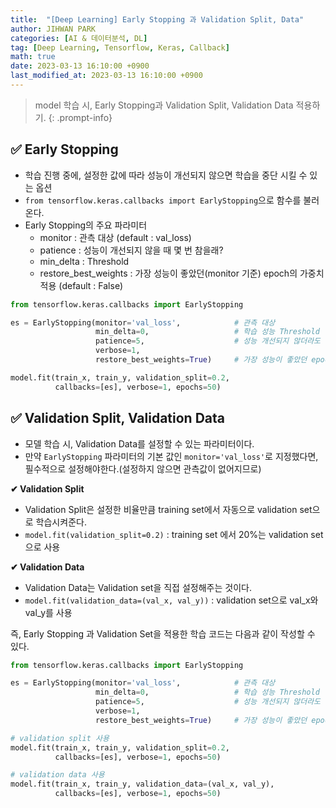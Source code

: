 ```yaml
---
title:  "[Deep Learning] Early Stopping 과 Validation Split, Data"
author: JIHWAN PARK
categories: [AI & 데이터분석, DL]
tag: [Deep Learning, Tensorflow, Keras, Callback]
math: true
date: 2023-03-13 16:10:00 +0900
last_modified_at: 2023-03-13 16:10:00 +0900
---
```

> model 학습 시, Early Stopping과 Validation Split, Validation Data 적용하기.
{: .prompt-info}

## ✅ Early Stopping
- 학습 진행 중에, 설정한 값에 따라 성능이 개선되지 않으면 학습을 중단 시킬 수 있는 옵션
- `from tensorflow.keras.callbacks import EarlyStopping`으로 함수를 불러온다.
- Early Stopping의 주요 파라미터
    - monitor : 관측 대상 (default : val_loss)
    - patience : 성능이 개선되지 않을 때 몇 번 참을래?
    - min_delta : Threshold
    - restore_best_weights : 가장 성능이 좋았던(monitor 기준) epoch의 가중치 적용 (default : False)

```python
from tensorflow.keras.callbacks import EarlyStopping

es = EarlyStopping(monitor='val_loss',            # 관측 대상
                   min_delta=0,                   # 학습 성능 Threshold
                   patience=5,                    # 성능 개선되지 않더라도 몇 번 참을래?
                   verbose=1,                     
                   restore_best_weights=True)     # 가장 성능이 좋았던 epochs의 가중치를 쓸래 (Default=False)

model.fit(train_x, train_y, validation_split=0.2, 
          callbacks=[es], verbose=1, epochs=50)
```

## ✅ Validation Split, Validation Data
- 모델 학습 시, Validation Data를 설정할 수 있는 파라미터이다.
- 만약 `EarlyStopping` 파라미터의 기본 값인 `monitor='val_loss'`로 지정했다면, 필수적으로 설정해야한다.(설정하지 않으면 관측값이 없어지므로)

**✔ Validation Split**

- Validation Split은 설정한 비율만큼 training set에서 자동으로 validation set으로 학습시켜준다.
- `model.fit(validation_split=0.2)` : training set 에서 20%는 validation set으로 사용

**✔ Validation Data**

- Validation Data는 Validation set을 직접 설정해주는 것이다.
- `model.fit(validation_data=(val_x, val_y))` : validation set으로 val_x와 val_y를 사용

즉, Early Stopping 과 Validation Set을 적용한 학습 코드는 다음과 같이 작성할 수 있다.

```python
from tensorflow.keras.callbacks import EarlyStopping

es = EarlyStopping(monitor='val_loss',            # 관측 대상
                   min_delta=0,                   # 학습 성능 Threshold
                   patience=5,                    # 성능 개선되지 않더라도 몇 번 참을래?
                   verbose=1,                     
                   restore_best_weights=True)     # 가장 성능이 좋았던 epochs의 가중치를 쓸래 (Default=False)

# validation split 사용
model.fit(train_x, train_y, validation_split=0.2, 
          callbacks=[es], verbose=1, epochs=50)

# validation data 사용
model.fit(train_x, train_y, validation_data=(val_x, val_y), 
          callbacks=[es], verbose=1, epochs=50)
```



